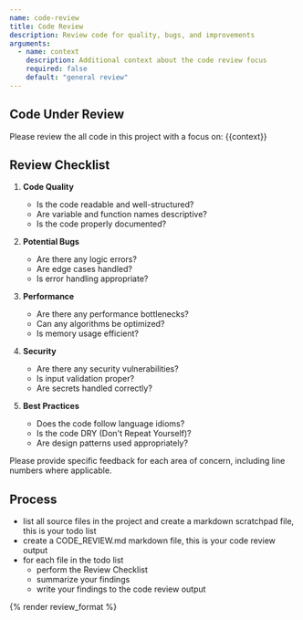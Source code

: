 ```yaml
---
name: code-review
title: Code Review
description: Review code for quality, bugs, and improvements
arguments:
  - name: context
    description: Additional context about the code review focus
    required: false
    default: "general review"
---
```


## Code Under Review

Please review the all code in this project with a focus on: {{context}}

## Review Checklist

1. **Code Quality**
   - Is the code readable and well-structured?
   - Are variable and function names descriptive?
   - Is the code properly documented?

2. **Potential Bugs**
   - Are there any logic errors?
   - Are edge cases handled?
   - Is error handling appropriate?

3. **Performance**
   - Are there any performance bottlenecks?
   - Can any algorithms be optimized?
   - Is memory usage efficient?

4. **Security**
   - Are there any security vulnerabilities?
   - Is input validation proper?
   - Are secrets handled correctly?

5. **Best Practices**
   - Does the code follow language idioms?
   - Is the code DRY (Don't Repeat Yourself)?
   - Are design patterns used appropriately?

Please provide specific feedback for each area of concern, including line numbers where applicable.

## Process

- list all source files in the project and create a markdown scratchpad file, this is your todo list
- create a CODE_REVIEW.md markdown file, this is your code review output
- for each file in the todo list
  - perform the Review Checklist
  - summarize your findings
  - write your findings to the code review output

{% render review_format %}
